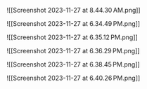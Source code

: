 ![[Screenshot 2023-11-27 at 8.44.30 AM.png]]


![[Screenshot 2023-11-27 at 6.34.49 PM.png]]

![[Screenshot 2023-11-27 at 6.35.12 PM.png]]

![[Screenshot 2023-11-27 at 6.36.29 PM.png]]

![[Screenshot 2023-11-27 at 6.38.45 PM.png]]

![[Screenshot 2023-11-27 at 6.40.26 PM.png]]

